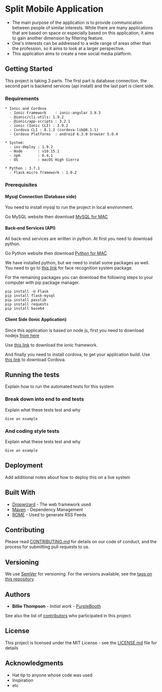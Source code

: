 # Split Mobile Application

- The main purpose of the application is to provide communication between people of similar interests. While there are many 
applications that are based on space or especially based on this application, it aims to gain another dimension by filtering 
feature.
- One's interests can be addressed to a wide range of areas other than the profession, so it aims to look at a larger 
perspective.
- This application aims to create a new social media platform.

## Getting Started

This project is taking 3 parts. The first part is database connection, the second part is backend services (api install) and the last part is client side.


### Requirements
```
* Ionic and Cordova
  - Ionic Framework    : ionic-angular 3.9.3
  - @ionic/cli-utils: 1.9.2
  - @ionic/app-scripts : 3.2.1
  - ionic (Ionic CLI) : 3.9.2
  - Cordova CLI : 8.1.2 (cordova-lib@8.1.1) 
  - Cordova Platforms  : android 6.3.0 browser 5.0.4

* System:
  - ios-deploy : 1.9.2 
  - Node       : v10.15.1
  - npm        : 6.4.1 
  - OS         : macOS High Sierra

* Python : 3.7.1
  - Flask micro framework : 1.0.2
```


### Prerequisites
#### Mysql Connection (Database side)
You need to install mysql to run the project in local environment.

Go MySQL website then download [MySQL for MAC](https://dev.mysql.com/downloads/mysql/)

#### Back-end Services (API)
All back-end services are written in python. At first you need to download python.

Go Python website then download [Python for MAC](https://www.python.org/downloads/mac-osx/)

We have installed python, but we need to install some packages as well. You need to go to [this link](https://github.com/ageitgey/face_recognition#requirements) for face recognition system package.

For the remaining packages you can download the following steps to your computer with pip package manager.

```
pip install -U Flask
pip install flask-mysql
pip install passlib
pip install requests
pip install base64
```

#### Client Side (Ionic Application)

Since this application is based on node js, first you need to download nodejs [from here](https://nodejs.org/en/download/)

Use [this link](https://ionicframework.com/docs/installation/cli) to download the ionic framework.

And finally you need to install cordova, to get your application build. Use [this link](https://cordova.apache.org/#getstarted) to download Cordova.


## Running the tests

Explain how to run the automated tests for this system

### Break down into end to end tests

Explain what these tests test and why

```
Give an example
```

### And coding style tests

Explain what these tests test and why

```
Give an example
```

## Deployment

Add additional notes about how to deploy this on a live system

## Built With

* [Dropwizard](http://www.dropwizard.io/1.0.2/docs/) - The web framework used
* [Maven](https://maven.apache.org/) - Dependency Management
* [ROME](https://rometools.github.io/rome/) - Used to generate RSS Feeds

## Contributing

Please read [CONTRIBUTING.md](https://gist.github.com/PurpleBooth/b24679402957c63ec426) for details on our code of conduct, and the process for submitting pull requests to us.

## Versioning

We use [SemVer](http://semver.org/) for versioning. For the versions available, see the [tags on this repository](https://github.com/your/project/tags). 

## Authors

* **Billie Thompson** - *Initial work* - [PurpleBooth](https://github.com/PurpleBooth)

See also the list of [contributors](https://github.com/your/project/contributors) who participated in this project.

## License

This project is licensed under the MIT License - see the [LICENSE.md](LICENSE.md) file for details

## Acknowledgments

* Hat tip to anyone whose code was used
* Inspiration
* etc
